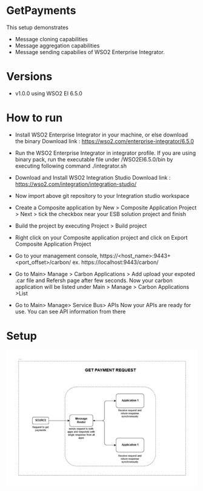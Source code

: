 # GetPayments

This setup demonstrates 
- Message cloning capabilities
- Message aggregation capabilities
- Message sending capabilies of WSO2 Enterprise Integrator. 

# Versions
- v1.0.0 using WSO2 EI 6.5.0

# How to run

- Install WSO2 Enterprise Integrator in your machine, or else download the binary
Download link : https://wso2.com/enterprise-integrator/6.5.0

- Run the WSO2 Enterprise Integrator in integrator profile.
If you are using binary pack, run the executable file under 
<extracted EI pack location>/WSO2EI6.5.0/bin
by executing following command
./integrator.sh

- Download and Install WSO2 Integration Studio 
Download link : https://wso2.com/integration/integration-studio/

- Now import above git repository to your Integration studio workspace

- Create a Composite application by 
New > Composite Application Project > Next > 
tick the checkbox near your ESB solution project and finish

- Build the project by executing 
Project > Build project

- Right click on your Composite application project and click on 
Export Composite Application Project

- Go to your management console, 
https://<host_name>:9443+<port_offset>/carbon/
ex. https://localhost:9443/carbon/

- Go to Main> Manage > Carbon Applications > Add 
upload your expoted .car file and Refersh page after few seconds.
Now your carbon application will be listed under 
Main > Manage > Carbon Applications >List

- Go to Main> Manage> Service Bus> APIs
Now your APIs are ready for use. You can see API information from there


# Setup
![alt text](https://github.com/krishnilak/getPayments/blob/master/2.png)
